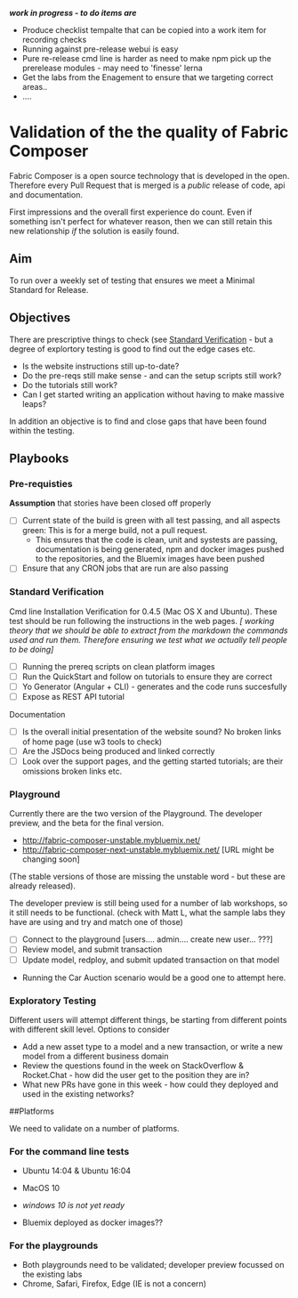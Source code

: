 **_work in progress - to do items are_**

 - Produce checklist tempalte that can be copied into a work item for recording checks
 - Running against pre-release webui is easy
 - Pure re-release cmd line is harder as need to make npm pick up the prerelease modules - may need to 'finesse' lerna
 - Get the labs from the Enagement to ensure that we targeting correct areas..
 - .... 

# Validation of the the quality of Fabric Composer

Fabric Composer is a open source technology that is developed in the open. Therefore every Pull Request that is merged is a *public* release of code, api and documentation. 

First impressions and the overall first experience do count. Even if something isn't perfect for whatever reason, then we can still retain this new relationship _if_ the solution is easily found. 

## Aim
To run over a weekly set of testing that ensures we meet a Minimal Standard for Release.

## Objectives
There are prescriptive things to check (see [Standard Verification](#standard-verification) - but a degree of explortory testing is good to find out the edge cases etc.

* Is the website instructions still up-to-date? 
* Do the pre-reqs still make sense - and can the setup scripts still work?
* Do the tutorials still work?
* Can I get started writing an application without having to make massive leaps?

In addition an objective is to find and close gaps that have been found within the testing. 

## Playbooks

### Pre-requisties

__Assumption__ that stories have been closed off properly

- [ ] Current state of the build is green with all test passing, and all aspects green:  This is for a merge build, not a pull request.
   - This ensures that the code is clean, unit and systests are passing, documentation is being generated, npm and docker images pushed to the repositories, and the Bluemix images have been pushed
- [ ] Ensure that any CRON jobs that are run are also passing

### Standard Verification 

Cmd line Installation Verification for 0.4.5 (Mac OS X and Ubuntu). These test should be run following the instructions in the web pages. _[ working theory that we should be able to extract from the markdown the commands used and run them. Therefore ensuring we test what we actually tell people to be doing]_

- [ ] Running the prereq scripts on clean platform images
- [ ] Run the QuickStart and follow on tutorials to ensure they are correct
- [ ] Yo Generator (Angular + CLI) - generates and the code runs succesfully
- [ ] Expose as REST API tutorial

Documentation

- [ ] Is the overall initial presentation of the website sound?  No broken links of home page (use w3 tools to check)
- [ ] Are the JSDocs being produced and linked correctly
- [ ] Look over the support pages, and the getting started tutorials; are their omissions broken links etc.  

### Playground

Currently there are the two version of the Playground. The developer preview, and the beta for the final version.

 - http://fabric-composer-unstable.mybluemix.net/
 - http://fabric-composer-next-unstable.mybluemix.net/  [URL might be changing soon]

(The stable versions of those are missing the unstable word - but these are already released).

The developer preview is still being used for a number of lab workshops, so it still needs to be functional.
(check with Matt L, what the sample labs they have are using and try and match one of those)

 - [ ] Connect to the playground [users.... admin.... create new user... ???]
 - [ ] Review model, and submit transaction
 - [ ] Update model, redploy, and submit updated transaction on that model
 
 - Running the Car Auction scenario would be a good one to attempt here. 

### Exploratory Testing

Different users will attempt different things, be starting from different points with different skill level. Options to consider

 - Add a new asset type to a model and a new transaction, or write a new model from a different business domain
 - Review the questions found in the week on StackOverflow & Rocket.Chat - how did the user get to the position they are in?
 - What new PRs have gone in this week - how could they deployed and used in the existing networks?

##Platforms

We need to validate on a number of platforms. 

### For the command line tests

 - Ubuntu 14:04 & Ubuntu 16:04
 - MacOS 10
 - _windows 10 is not yet ready_

 - Bluemix deployed as docker images??

### For the playgrounds

 - Both playgrounds need to be validated; developer preview focussed on the existing labs
 - Chrome, Safari, Firefox, Edge (IE is not a concern)
 
 
 
